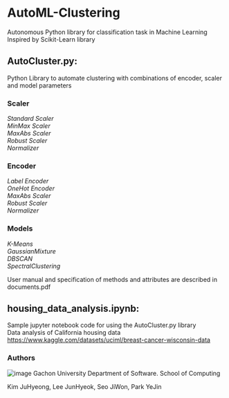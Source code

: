 # AutoML-Clustering 
Autonomous Python library for classification task in Machine Learning   
Inspired by Scikit-Learn library

## AutoCluster.py: 

Python Library to automate clustering with combinations of encoder, scaler and model parameters  

### Scaler    
*Standard Scaler*  
*MinMax Scaler*   
*MaxAbs Scaler*   
*Robust Scaler*   
*Normalizer*   

### Encoder    
*Label Encoder*  
*OneHot Encoder*   
*MaxAbs Scaler*   
*Robust Scaler*   
*Normalizer*   

### Models    
*K-Means*  
*GaussianMixture*   
*DBSCAN*   
*SpectralClustering*   

User manual and specification of methods and attributes are described in documents.pdf

## housing_data_analysis.ipynb:

Sample jupyter notebook code for using the AutoCluster.py library   
Data analysis of California housing data
https://www.kaggle.com/datasets/uciml/breast-cancer-wisconsin-data

### Authors

![image](https://user-images.githubusercontent.com/90828283/195798458-41ffa1d5-2c22-4cd5-81fb-5e9120a76391.png) Gachon University 
Department of Software. School of Computing

Kim JuHyeong, Lee JunHyeok, Seo JiWon, Park YeJin
